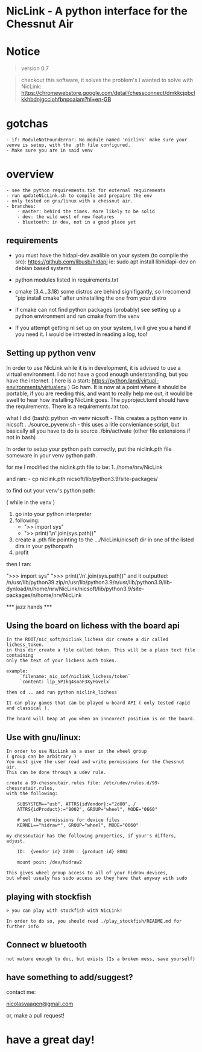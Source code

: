 # NicLink - A python interface for the Chessnut Air

# Notice
> version 0.7

> checkout this software, it solves the problem's I wanted to solve with NicLink:
    https://chromewebstore.google.com/detail/chessconnect/dmkkcjpbclkkhbdnjgcciohfbnpoaiam?hl=en-GB
# gotchas
    - if: ModuleNotFoundError: No module named 'niclink' make sure your venve is setup, with the .pth file configured. 
    - Make sure you are in said venv
# overview

    - see the python requirements.txt for external requirements
    - run updateNicLink.sh to compile and prepaire the env
    - only tested on gnu/linux with a chessnut air.
    - branches:
        - master: behind the times. More likely to be solid
        - dev: the wild west of new features
        - bluetooth: in dev, not in a good place yet
## requirements

- you must have the hidapi-dev avalible on your system (to compile the src): https://github.com/libusb/hidapi
  ie: sudo apt install libhidapi-dev on debian based systems
- python modules listed in requirements.txt
- cmake (3.4...3.18) some distros are behind signifigantly, so I recomend "pip install cmake" after uninstalling the one from your distro
- if cmake can not find python packages (probably) see setting up a python environment and run cmake from the venv 

- If you attempt getting nl set up on your system, I will give you a hand if you need it. I would be intrested in reading a log, too!

## Setting up python venv
In order to use NicLink while it is in development, it is advised to use a virtual environment. I do not have a good enough understanding,
but you have the internet. ( here is a start: https://python.land/virtual-environments/virtualenv ) Go ham. It is now at a point where it should be portable, if you are reeding this, and want to really help me out,
it would be swell to hear how installing NicLink goes. The pyproject.toml should have the requirements. There is a requirements.txt too.

what I did (bash):
    python -m venv nicsoft  - This creates a python venv in nicsoft
    . ./source_pyvenv.sh    - this uses a litle convieniance script, but basically all you have to do is source ./bin/activate (other file extensions if not in bash)

In order to setup your python path correctly, put the niclink.pth file someware in your venv python path.

for me I modified the niclink.pth file to be:
    1. /home/nrv/NicLink

and ran:
    - cp niclink.pth nicsoft/lib/python3.9/site-packages/

to find out your venv's python path:

( while in the venv )

1. go into your python interpreter
2. following:
   - ">> import sys"
   - ">> print('\n'.join(sys.path))"
4. create a .pth file pointing to the .../NicLink/nicsoft dir in one of the listed dirs in your pythonpath
5. profit


then I ran:

">>> import sys"
">>> print('/n'.join(sys.path))"
and it outputted:
/n/usr/lib/python39.zip/n/usr/lib/python3.9/n/usr/lib/python3.9/lib-dynload/n/home/nrv/NicLink/nicsoft/lib/python3.9/site-packages/n/home/nrv/NicLink

*** jazz hands ***

## Using the board on lichess with the board api

    In the ROOT/nic_soft/niclink_lichess dir create a dir called lichess_token.
    in this dir create a file called token. This will be a plain text file containing
    only the text of your lichess auth token.

    example:
         `filename: nic_sof/niclink_lichess/token`
         `content: lip_5PIkq4soaF3XyFGvelx`

    then cd .. and run python niclink_lichess

    It can play games that can be played w board API ( only tested rapid and classical ).

    The board will beap at you when an inncorect position is on the board.


## Use with gnu/linux:

    In order to use NicLink as a user in the wheel group
    ( group can be arbitrary )
    You must give the user read and write permissions for the Chessnut air.
    This can be done through a udev rule.

    create a 99-chessnutair.rules file: /etc/udev/rules.d/99-chessnutair.rules,
    with the following:

        SUBSYSTEM=="usb", ATTRS{idVendor}:="2d80", /
        ATTRS{idProduct}:="8002", GROUP="wheel", MODE="0660"

        # set the permissions for device files
        KERNEL=="hidraw*", GROUP="wheel", MODE="0660"

    my chessnutair has the following properties, if your's differs, adjust.

        ID:  {vendor id} 2d80 : {product id} 8002

        mount poin: /dev/hidraw2

    This gives wheel group access to all of your hidraw devices,
    but wheel usualy has sudo access so they have that anyway with sudo

## playing with stockfish

    > you can play with stockfish with NicLink!

    In order to do so, you should read ./play_stockfish/README.md for further info

## Connect w bluetooth

    not mature enough to doc, but exists (Is a broken mess, save yourself)

## have something to add/suggest?

contact me:

[nicolasvaagen@gmail.com](nicolasvaagen@gmail.com)

or, make a pull request!

# have a great day!

